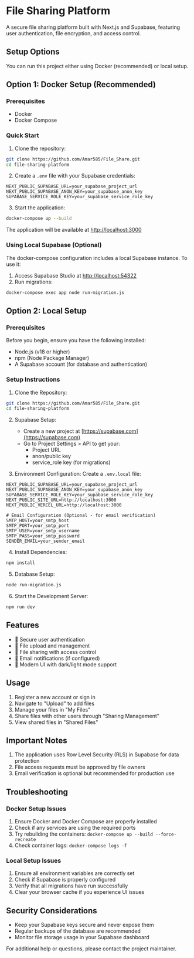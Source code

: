 # File Sharing Platform

A secure file sharing platform built with Next.js and Supabase, featuring user authentication, file encryption, and access control.

## Setup Options

You can run this project either using Docker (recommended) or local setup.

## Option 1: Docker Setup (Recommended)

### Prerequisites
- Docker
- Docker Compose

### Quick Start

1. Clone the repository:
```bash
git clone https://github.com/Amar585/File_Share.git
cd file-sharing-platform
```

2. Create a `.env` file with your Supabase credentials:
```env
NEXT_PUBLIC_SUPABASE_URL=your_supabase_project_url
NEXT_PUBLIC_SUPABASE_ANON_KEY=your_supabase_anon_key
SUPABASE_SERVICE_ROLE_KEY=your_supabase_service_role_key
```

3. Start the application:
```bash
docker-compose up --build
```

The application will be available at [http://localhost:3000](http://localhost:3000)

### Using Local Supabase (Optional)
The docker-compose configuration includes a local Supabase instance. To use it:

1. Access Supabase Studio at [http://localhost:54322](http://localhost:54322)
2. Run migrations:
```bash
docker-compose exec app node run-migration.js
```

## Option 2: Local Setup

### Prerequisites

Before you begin, ensure you have the following installed:
- Node.js (v18 or higher)
- npm (Node Package Manager)
- A Supabase account (for database and authentication)

### Setup Instructions

1. Clone the Repository:
```bash
git clone https://github.com/Amar585/File_Share.git
cd file-sharing-platform
```

2. Supabase Setup:
   - Create a new project at [https://supabase.com](https://supabase.com)
   - Go to Project Settings > API to get your:
     - Project URL
     - anon/public key
     - service_role key (for migrations)

3. Environment Configuration:
   Create a `.env.local` file:
```env
NEXT_PUBLIC_SUPABASE_URL=your_supabase_project_url
NEXT_PUBLIC_SUPABASE_ANON_KEY=your_supabase_anon_key
SUPABASE_SERVICE_ROLE_KEY=your_supabase_service_role_key
NEXT_PUBLIC_SITE_URL=http://localhost:3000
NEXT_PUBLIC_VERCEL_URL=http://localhost:3000

# Email Configuration (Optional - for email verification)
SMTP_HOST=your_smtp_host
SMTP_PORT=your_smtp_port
SMTP_USER=your_smtp_username
SMTP_PASS=your_smtp_password
SENDER_EMAIL=your_sender_email
```

4. Install Dependencies:
```bash
npm install
```

5. Database Setup:
```bash
node run-migration.js
```

6. Start the Development Server:
```bash
npm run dev
```

## Features

- 🔐 Secure user authentication
- 📁 File upload and management
- 🔄 File sharing with access control
- 📧 Email notifications (if configured)
- 🎨 Modern UI with dark/light mode support

## Usage

1. Register a new account or sign in
2. Navigate to "Upload" to add files
3. Manage your files in "My Files"
4. Share files with other users through "Sharing Management"
5. View shared files in "Shared Files"

## Important Notes

1. The application uses Row Level Security (RLS) in Supabase for data protection
2. File access requests must be approved by file owners
3. Email verification is optional but recommended for production use

## Troubleshooting

### Docker Setup Issues
1. Ensure Docker and Docker Compose are properly installed
2. Check if any services are using the required ports
3. Try rebuilding the containers: `docker-compose up --build --force-recreate`
4. Check container logs: `docker-compose logs -f`

### Local Setup Issues
1. Ensure all environment variables are correctly set
2. Check if Supabase is properly configured
3. Verify that all migrations have run successfully
4. Clear your browser cache if you experience UI issues

## Security Considerations

- Keep your Supabase keys secure and never expose them
- Regular backups of the database are recommended
- Monitor file storage usage in your Supabase dashboard

For additional help or questions, please contact the project maintainer.
